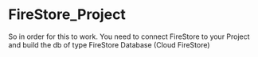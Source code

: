 # FireStore_Project
So in order for this to work. You need to connect FireStore to your Project and build the db of type FireStore Database (Cloud FireStore)
